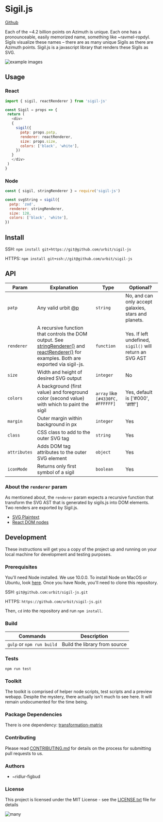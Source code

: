 # Sigil.js

[Github](https://github.com/urbit/sigil-js)

Each of the ~4.2 billion points on Azimuth is unique. Each one has a pronounceable, easily memorized name, something like ~ravmel-ropdyl. Sigils visualize these names – there are as many unique Sigils as there are Azimuth points. Sigil.js is a javascript library that renders these Sigils as SVG.

![example images](https://github.com/urbit/sigil-js/blob/master/docs/a.png?raw=true)

## Usage


### React
 ```js
 import { sigil, reactRenderer } from 'sigil-js'

const Sigil = props => {
  return (
    <div>
    {
      sigil({
        patp: props.patp,
        renderer: reactRenderer,
        size: props.size,
        colors: ['black', 'white'],
      })
    }
    </div>
  )
}
 ```

### Node
```js
const { sigil, stringRenderer } = require('sigil-js')

const svgString = sigil({
  patp: 'zod',
  renderer: stringRenderer,
  size: 128,
  colors: ['black', 'white'],
})
```


## Install

SSH: `npm install git+https://git@github.com/urbit/sigil-js`

HTTPS: `npm install git+ssh://git@github.com/urbit/sigil-js`

## API

|Param|Explanation|Type|Optional?
|-----|-----------|----|---------
|`patp`|Any valid urbit [@p](https://urbit.org/docs/learn/hoon/hoon-tutorial/nouns)                                                                        |`string`|No, and can only accept galaxies, stars and planets.
|`renderer`| A recursive function that controls the DOM output. See [stringRenderer()](https://github.com/urbit/sigil-js/blob/master/stringRenderer.js) and [reactRenderer()](https://github.com/urbit/sigil-js/blob/master/reactRenderer.js) for examples. Both are exported via sigil-js.|`function`| Yes. If left undefined, `sigil()` will return an SVG AST
|`size`| Width and height of desired SVG output| `integer`| No |
|`colors`| A background (first value) and foreground color (second value) with which to paint the sigil| `array` like `[#4330FC, #FFFFFF]`| Yes, default is ['#000', '#fff']
|`margin`| Outer margin within background in px| `integer` | Yes
|`class`| CSS class to add to the outer SVG tag| `string` | Yes
|`attributes`| Adds DOM tag attributes to the outer SVG element| `object` | Yes
|`iconMode`| Returns only first symbol of a sigil| `boolean` | Yes

 ### About the `renderer` param

 As mentioned about, the `renderer` param expects a recursive function that transform the SVG AST that is generated by sigils.js into DOM elements. Two renders are exported by Sigil.js.
 - [SVG Plaintext](https://github.com/urbit/sigil-js/src/stringRenderer.js)
 - [React DOM nodes](https://github.com/urbit/sigil-js/src/reactRenderer.js)

## Development
These instructions will get you a copy of the project up and running on your local machine for development and testing purposes.

### Prerequisites
You'll need Node installed. We use 10.0.0. To install Node on MacOS or Ubuntu, look [here](https://nodesource.com/blog/installing-node-js-tutorial-using-nvm-on-mac-os-x-and-ubuntu/). Once you have Node, you'll need to clone this repository.

SSH: `git@github.com:urbit/sigil-js.git`

HTTPS: `https://github.com/urbit/sigil-js.git`

Then, `cd` into the repository and run `npm install`.

### Build

|Commands              | Description                                   |
| -------------------- | --------------------------------------------- |
|`gulp` or `npm run build`| Build the library from source              |

### Tests

`npm run test`

### Toolkit

The toolkit is comprised of helper node scripts, test scripts and a preview webapp. Despite the mystery, there actually isn't much to see here. It will remain undocumented for the time being.

### Package Dependencies
There is one dependency: [transformation-matrix](https://www.npmjs.com/package/transformation-matrix)

### Contributing
Please read [CONTRIBUTING.md](https://github.com/urbit/sigil-js/CONTRIBUTING.md) for details on the process for submitting pull requests to us.

### Authors
- ~ridlur-figbud

### License
This project is licensed under the MIT License - see the [LICENSE.txt](https://github.com/urbit/sigil-js/LICENSE.md) file for details

![many](https://github.com/urbit/sigil-js/blob/master/docs/outro.png?raw=true)
